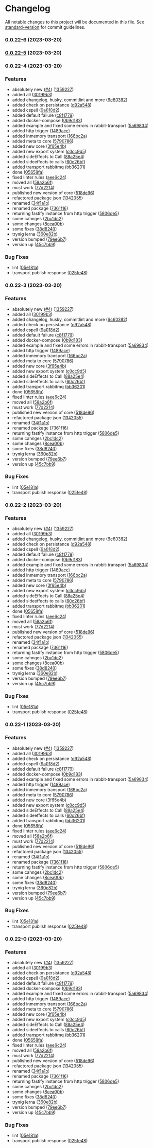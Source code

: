 # Changelog

All notable changes to this project will be documented in this file. See [standard-version](https://github.com/conventional-changelog/standard-version) for commit guidelines.

### [0.0.22-6](https://github.com/Dionid/distributed-functions-ts/compare/v0.0.22-4...v0.0.22-6) (2023-03-20)

### [0.0.22-5](https://github.com/Dionid/distributed-functions-ts/compare/v0.0.22-4...v0.0.22-5) (2023-03-20)

### 0.0.22-4 (2023-03-20)


### Features

* absolutely new ([#4](https://github.com/Dionid/distributed-functions-ts/issues/4)) ([1359227](https://github.com/Dionid/distributed-functions-ts/commit/13592274953f615ada2daf3ea46f5a15bccb4f06))
* added all ([30199b3](https://github.com/Dionid/distributed-functions-ts/commit/30199b3b78ffa11b86e33984a8a9e9c723f84c50))
* added changelog, husky, commitlint and more ([6c60382](https://github.com/Dionid/distributed-functions-ts/commit/6c60382a86f1f724eece1bf76d819368bbc1f2a4))
* added check on persistance ([d92a548](https://github.com/Dionid/distributed-functions-ts/commit/d92a5483beb693789faf72fcd0ecf57bab6addb0))
* added cspell ([9a018d2](https://github.com/Dionid/distributed-functions-ts/commit/9a018d2c633b9b1107b920b658f20e8d8b31f043))
* added default failure ([c8f1779](https://github.com/Dionid/distributed-functions-ts/commit/c8f17797ce2327f15769ce757279e70c317f469d))
* added docker-compose ([0b9d183](https://github.com/Dionid/distributed-functions-ts/commit/0b9d1837711855a08a15d9118b5c2c150b1de081))
* added example and fixed some errors in rabbit-transport ([5a69834](https://github.com/Dionid/distributed-functions-ts/commit/5a69834f9db23912a9db0e1a2d314f973295edea))
* added http trigger ([1489ace](https://github.com/Dionid/distributed-functions-ts/commit/1489acead8df1ea45be0f4a51fb6314e639af0fb))
* added inmemory transport ([166bc2a](https://github.com/Dionid/distributed-functions-ts/commit/166bc2a3506fc03138e8a34bf3da94bda6c5768c))
* added meta to core ([5790786](https://github.com/Dionid/distributed-functions-ts/commit/57907867a598e17a92b3f8fc84d848d878cd1245))
* added new core ([3f65e4b](https://github.com/Dionid/distributed-functions-ts/commit/3f65e4bbe2476884db750ab54ef988db673e3d1e))
* added new export system ([c0cc9d5](https://github.com/Dionid/distributed-functions-ts/commit/c0cc9d5fa34d3a730ea00a4fec2e3fca79a233ab))
* added sideEffects to Call ([88a25e4](https://github.com/Dionid/distributed-functions-ts/commit/88a25e4a50f5453cae0c6b01bf276d54eb6de689))
* added sideeffects to calls ([60c26bf](https://github.com/Dionid/distributed-functions-ts/commit/60c26bf912e8abe549fed2f2e75e0ba72d1444c0))
* added transport rabbitmq ([bb36201](https://github.com/Dionid/distributed-functions-ts/commit/bb3620180a9bd2da52bf52a49c800bb3ec318952))
* done ([05658fa](https://github.com/Dionid/distributed-functions-ts/commit/05658facf125091b31fc7e3a3bf8cff7e8fd75fb))
* fixed linter rules ([aee6c24](https://github.com/Dionid/distributed-functions-ts/commit/aee6c247ea64ba1ceeb670d2cdab8db65543d4f7))
* moved all ([58a2b6f](https://github.com/Dionid/distributed-functions-ts/commit/58a2b6fd03bc7eb692ad6b1ced42786824075d83))
* must work ([77d2214](https://github.com/Dionid/distributed-functions-ts/commit/77d2214fe6221827fd1326bfd0fd48725773acba))
* published new version of core ([518de96](https://github.com/Dionid/distributed-functions-ts/commit/518de9625374913800cc87d56cdc636ae8a0ecba))
* refactored package json ([1342055](https://github.com/Dionid/distributed-functions-ts/commit/13420556cd885933a04cb3e79e981e104c41237a))
* renamed ([34f1a1b](https://github.com/Dionid/distributed-functions-ts/commit/34f1a1b83f3ffc6eacbe332f73257d828a0501eb))
* renamed package ([7361f16](https://github.com/Dionid/distributed-functions-ts/commit/7361f16bb35e298569fdfdbe7d24db3d6051465c))
* returning fastify instance from http trigger ([5806de5](https://github.com/Dionid/distributed-functions-ts/commit/5806de5c534914cd212baf6f8832b6ed3bbb94a0))
* some cahnges ([2bc1dc2](https://github.com/Dionid/distributed-functions-ts/commit/2bc1dc2552797d7c51d0e689b328270570a6c929))
* some changes ([8cea00b](https://github.com/Dionid/distributed-functions-ts/commit/8cea00b7773a8555fee403771d110220d3ba53f9))
* some fixes ([38d8240](https://github.com/Dionid/distributed-functions-ts/commit/38d8240b18714118d19a391b29a174289b42ca5c))
* trynig lerna ([360e82b](https://github.com/Dionid/distributed-functions-ts/commit/360e82b6cb4084531817c5da072229d5918f55ab))
* version bumped ([79ee6b7](https://github.com/Dionid/distributed-functions-ts/commit/79ee6b76817f240293eb94e8af0f9400f242f67a))
* version up ([45c7bb9](https://github.com/Dionid/distributed-functions-ts/commit/45c7bb931527bae6648950d7eee01a99789b9cf2))


### Bug Fixes

* lint ([05e181a](https://github.com/Dionid/distributed-functions-ts/commit/05e181af4aafc2e46cf89fbd8bb433bdfb960ced))
* transport publish response ([025fe48](https://github.com/Dionid/distributed-functions-ts/commit/025fe48e70ea827c2b17163219a072274ceaa9f8))

### 0.0.22-3 (2023-03-20)


### Features

* absolutely new ([#4](https://github.com/Dionid/distributed-functions-ts/issues/4)) ([1359227](https://github.com/Dionid/distributed-functions-ts/commit/13592274953f615ada2daf3ea46f5a15bccb4f06))
* added all ([30199b3](https://github.com/Dionid/distributed-functions-ts/commit/30199b3b78ffa11b86e33984a8a9e9c723f84c50))
* added changelog, husky, commitlint and more ([6c60382](https://github.com/Dionid/distributed-functions-ts/commit/6c60382a86f1f724eece1bf76d819368bbc1f2a4))
* added check on persistance ([d92a548](https://github.com/Dionid/distributed-functions-ts/commit/d92a5483beb693789faf72fcd0ecf57bab6addb0))
* added cspell ([9a018d2](https://github.com/Dionid/distributed-functions-ts/commit/9a018d2c633b9b1107b920b658f20e8d8b31f043))
* added default failure ([c8f1779](https://github.com/Dionid/distributed-functions-ts/commit/c8f17797ce2327f15769ce757279e70c317f469d))
* added docker-compose ([0b9d183](https://github.com/Dionid/distributed-functions-ts/commit/0b9d1837711855a08a15d9118b5c2c150b1de081))
* added example and fixed some errors in rabbit-transport ([5a69834](https://github.com/Dionid/distributed-functions-ts/commit/5a69834f9db23912a9db0e1a2d314f973295edea))
* added http trigger ([1489ace](https://github.com/Dionid/distributed-functions-ts/commit/1489acead8df1ea45be0f4a51fb6314e639af0fb))
* added inmemory transport ([166bc2a](https://github.com/Dionid/distributed-functions-ts/commit/166bc2a3506fc03138e8a34bf3da94bda6c5768c))
* added meta to core ([5790786](https://github.com/Dionid/distributed-functions-ts/commit/57907867a598e17a92b3f8fc84d848d878cd1245))
* added new core ([3f65e4b](https://github.com/Dionid/distributed-functions-ts/commit/3f65e4bbe2476884db750ab54ef988db673e3d1e))
* added new export system ([c0cc9d5](https://github.com/Dionid/distributed-functions-ts/commit/c0cc9d5fa34d3a730ea00a4fec2e3fca79a233ab))
* added sideEffects to Call ([88a25e4](https://github.com/Dionid/distributed-functions-ts/commit/88a25e4a50f5453cae0c6b01bf276d54eb6de689))
* added sideeffects to calls ([60c26bf](https://github.com/Dionid/distributed-functions-ts/commit/60c26bf912e8abe549fed2f2e75e0ba72d1444c0))
* added transport rabbitmq ([bb36201](https://github.com/Dionid/distributed-functions-ts/commit/bb3620180a9bd2da52bf52a49c800bb3ec318952))
* done ([05658fa](https://github.com/Dionid/distributed-functions-ts/commit/05658facf125091b31fc7e3a3bf8cff7e8fd75fb))
* fixed linter rules ([aee6c24](https://github.com/Dionid/distributed-functions-ts/commit/aee6c247ea64ba1ceeb670d2cdab8db65543d4f7))
* moved all ([58a2b6f](https://github.com/Dionid/distributed-functions-ts/commit/58a2b6fd03bc7eb692ad6b1ced42786824075d83))
* must work ([77d2214](https://github.com/Dionid/distributed-functions-ts/commit/77d2214fe6221827fd1326bfd0fd48725773acba))
* published new version of core ([518de96](https://github.com/Dionid/distributed-functions-ts/commit/518de9625374913800cc87d56cdc636ae8a0ecba))
* refactored package json ([1342055](https://github.com/Dionid/distributed-functions-ts/commit/13420556cd885933a04cb3e79e981e104c41237a))
* renamed ([34f1a1b](https://github.com/Dionid/distributed-functions-ts/commit/34f1a1b83f3ffc6eacbe332f73257d828a0501eb))
* renamed package ([7361f16](https://github.com/Dionid/distributed-functions-ts/commit/7361f16bb35e298569fdfdbe7d24db3d6051465c))
* returning fastify instance from http trigger ([5806de5](https://github.com/Dionid/distributed-functions-ts/commit/5806de5c534914cd212baf6f8832b6ed3bbb94a0))
* some cahnges ([2bc1dc2](https://github.com/Dionid/distributed-functions-ts/commit/2bc1dc2552797d7c51d0e689b328270570a6c929))
* some changes ([8cea00b](https://github.com/Dionid/distributed-functions-ts/commit/8cea00b7773a8555fee403771d110220d3ba53f9))
* some fixes ([38d8240](https://github.com/Dionid/distributed-functions-ts/commit/38d8240b18714118d19a391b29a174289b42ca5c))
* trynig lerna ([360e82b](https://github.com/Dionid/distributed-functions-ts/commit/360e82b6cb4084531817c5da072229d5918f55ab))
* version bumped ([79ee6b7](https://github.com/Dionid/distributed-functions-ts/commit/79ee6b76817f240293eb94e8af0f9400f242f67a))
* version up ([45c7bb9](https://github.com/Dionid/distributed-functions-ts/commit/45c7bb931527bae6648950d7eee01a99789b9cf2))


### Bug Fixes

* lint ([05e181a](https://github.com/Dionid/distributed-functions-ts/commit/05e181af4aafc2e46cf89fbd8bb433bdfb960ced))
* transport publish response ([025fe48](https://github.com/Dionid/distributed-functions-ts/commit/025fe48e70ea827c2b17163219a072274ceaa9f8))

### 0.0.22-2 (2023-03-20)


### Features

* absolutely new ([#4](https://github.com/Dionid/distributed-functions-ts/issues/4)) ([1359227](https://github.com/Dionid/distributed-functions-ts/commit/13592274953f615ada2daf3ea46f5a15bccb4f06))
* added all ([30199b3](https://github.com/Dionid/distributed-functions-ts/commit/30199b3b78ffa11b86e33984a8a9e9c723f84c50))
* added changelog, husky, commitlint and more ([6c60382](https://github.com/Dionid/distributed-functions-ts/commit/6c60382a86f1f724eece1bf76d819368bbc1f2a4))
* added check on persistance ([d92a548](https://github.com/Dionid/distributed-functions-ts/commit/d92a5483beb693789faf72fcd0ecf57bab6addb0))
* added cspell ([9a018d2](https://github.com/Dionid/distributed-functions-ts/commit/9a018d2c633b9b1107b920b658f20e8d8b31f043))
* added default failure ([c8f1779](https://github.com/Dionid/distributed-functions-ts/commit/c8f17797ce2327f15769ce757279e70c317f469d))
* added docker-compose ([0b9d183](https://github.com/Dionid/distributed-functions-ts/commit/0b9d1837711855a08a15d9118b5c2c150b1de081))
* added example and fixed some errors in rabbit-transport ([5a69834](https://github.com/Dionid/distributed-functions-ts/commit/5a69834f9db23912a9db0e1a2d314f973295edea))
* added http trigger ([1489ace](https://github.com/Dionid/distributed-functions-ts/commit/1489acead8df1ea45be0f4a51fb6314e639af0fb))
* added inmemory transport ([166bc2a](https://github.com/Dionid/distributed-functions-ts/commit/166bc2a3506fc03138e8a34bf3da94bda6c5768c))
* added meta to core ([5790786](https://github.com/Dionid/distributed-functions-ts/commit/57907867a598e17a92b3f8fc84d848d878cd1245))
* added new core ([3f65e4b](https://github.com/Dionid/distributed-functions-ts/commit/3f65e4bbe2476884db750ab54ef988db673e3d1e))
* added new export system ([c0cc9d5](https://github.com/Dionid/distributed-functions-ts/commit/c0cc9d5fa34d3a730ea00a4fec2e3fca79a233ab))
* added sideEffects to Call ([88a25e4](https://github.com/Dionid/distributed-functions-ts/commit/88a25e4a50f5453cae0c6b01bf276d54eb6de689))
* added sideeffects to calls ([60c26bf](https://github.com/Dionid/distributed-functions-ts/commit/60c26bf912e8abe549fed2f2e75e0ba72d1444c0))
* added transport rabbitmq ([bb36201](https://github.com/Dionid/distributed-functions-ts/commit/bb3620180a9bd2da52bf52a49c800bb3ec318952))
* done ([05658fa](https://github.com/Dionid/distributed-functions-ts/commit/05658facf125091b31fc7e3a3bf8cff7e8fd75fb))
* fixed linter rules ([aee6c24](https://github.com/Dionid/distributed-functions-ts/commit/aee6c247ea64ba1ceeb670d2cdab8db65543d4f7))
* moved all ([58a2b6f](https://github.com/Dionid/distributed-functions-ts/commit/58a2b6fd03bc7eb692ad6b1ced42786824075d83))
* must work ([77d2214](https://github.com/Dionid/distributed-functions-ts/commit/77d2214fe6221827fd1326bfd0fd48725773acba))
* published new version of core ([518de96](https://github.com/Dionid/distributed-functions-ts/commit/518de9625374913800cc87d56cdc636ae8a0ecba))
* refactored package json ([1342055](https://github.com/Dionid/distributed-functions-ts/commit/13420556cd885933a04cb3e79e981e104c41237a))
* renamed ([34f1a1b](https://github.com/Dionid/distributed-functions-ts/commit/34f1a1b83f3ffc6eacbe332f73257d828a0501eb))
* renamed package ([7361f16](https://github.com/Dionid/distributed-functions-ts/commit/7361f16bb35e298569fdfdbe7d24db3d6051465c))
* returning fastify instance from http trigger ([5806de5](https://github.com/Dionid/distributed-functions-ts/commit/5806de5c534914cd212baf6f8832b6ed3bbb94a0))
* some cahnges ([2bc1dc2](https://github.com/Dionid/distributed-functions-ts/commit/2bc1dc2552797d7c51d0e689b328270570a6c929))
* some changes ([8cea00b](https://github.com/Dionid/distributed-functions-ts/commit/8cea00b7773a8555fee403771d110220d3ba53f9))
* some fixes ([38d8240](https://github.com/Dionid/distributed-functions-ts/commit/38d8240b18714118d19a391b29a174289b42ca5c))
* trynig lerna ([360e82b](https://github.com/Dionid/distributed-functions-ts/commit/360e82b6cb4084531817c5da072229d5918f55ab))
* version bumped ([79ee6b7](https://github.com/Dionid/distributed-functions-ts/commit/79ee6b76817f240293eb94e8af0f9400f242f67a))
* version up ([45c7bb9](https://github.com/Dionid/distributed-functions-ts/commit/45c7bb931527bae6648950d7eee01a99789b9cf2))


### Bug Fixes

* lint ([05e181a](https://github.com/Dionid/distributed-functions-ts/commit/05e181af4aafc2e46cf89fbd8bb433bdfb960ced))
* transport publish response ([025fe48](https://github.com/Dionid/distributed-functions-ts/commit/025fe48e70ea827c2b17163219a072274ceaa9f8))

### 0.0.22-1 (2023-03-20)


### Features

* absolutely new ([#4](https://github.com/Dionid/distributed-functions-ts/issues/4)) ([1359227](https://github.com/Dionid/distributed-functions-ts/commit/13592274953f615ada2daf3ea46f5a15bccb4f06))
* added all ([30199b3](https://github.com/Dionid/distributed-functions-ts/commit/30199b3b78ffa11b86e33984a8a9e9c723f84c50))
* added check on persistance ([d92a548](https://github.com/Dionid/distributed-functions-ts/commit/d92a5483beb693789faf72fcd0ecf57bab6addb0))
* added cspell ([9a018d2](https://github.com/Dionid/distributed-functions-ts/commit/9a018d2c633b9b1107b920b658f20e8d8b31f043))
* added default failure ([c8f1779](https://github.com/Dionid/distributed-functions-ts/commit/c8f17797ce2327f15769ce757279e70c317f469d))
* added docker-compose ([0b9d183](https://github.com/Dionid/distributed-functions-ts/commit/0b9d1837711855a08a15d9118b5c2c150b1de081))
* added example and fixed some errors in rabbit-transport ([5a69834](https://github.com/Dionid/distributed-functions-ts/commit/5a69834f9db23912a9db0e1a2d314f973295edea))
* added http trigger ([1489ace](https://github.com/Dionid/distributed-functions-ts/commit/1489acead8df1ea45be0f4a51fb6314e639af0fb))
* added inmemory transport ([166bc2a](https://github.com/Dionid/distributed-functions-ts/commit/166bc2a3506fc03138e8a34bf3da94bda6c5768c))
* added meta to core ([5790786](https://github.com/Dionid/distributed-functions-ts/commit/57907867a598e17a92b3f8fc84d848d878cd1245))
* added new core ([3f65e4b](https://github.com/Dionid/distributed-functions-ts/commit/3f65e4bbe2476884db750ab54ef988db673e3d1e))
* added new export system ([c0cc9d5](https://github.com/Dionid/distributed-functions-ts/commit/c0cc9d5fa34d3a730ea00a4fec2e3fca79a233ab))
* added sideEffects to Call ([88a25e4](https://github.com/Dionid/distributed-functions-ts/commit/88a25e4a50f5453cae0c6b01bf276d54eb6de689))
* added sideeffects to calls ([60c26bf](https://github.com/Dionid/distributed-functions-ts/commit/60c26bf912e8abe549fed2f2e75e0ba72d1444c0))
* added transport rabbitmq ([bb36201](https://github.com/Dionid/distributed-functions-ts/commit/bb3620180a9bd2da52bf52a49c800bb3ec318952))
* done ([05658fa](https://github.com/Dionid/distributed-functions-ts/commit/05658facf125091b31fc7e3a3bf8cff7e8fd75fb))
* fixed linter rules ([aee6c24](https://github.com/Dionid/distributed-functions-ts/commit/aee6c247ea64ba1ceeb670d2cdab8db65543d4f7))
* moved all ([58a2b6f](https://github.com/Dionid/distributed-functions-ts/commit/58a2b6fd03bc7eb692ad6b1ced42786824075d83))
* must work ([77d2214](https://github.com/Dionid/distributed-functions-ts/commit/77d2214fe6221827fd1326bfd0fd48725773acba))
* published new version of core ([518de96](https://github.com/Dionid/distributed-functions-ts/commit/518de9625374913800cc87d56cdc636ae8a0ecba))
* refactored package json ([1342055](https://github.com/Dionid/distributed-functions-ts/commit/13420556cd885933a04cb3e79e981e104c41237a))
* renamed ([34f1a1b](https://github.com/Dionid/distributed-functions-ts/commit/34f1a1b83f3ffc6eacbe332f73257d828a0501eb))
* renamed package ([7361f16](https://github.com/Dionid/distributed-functions-ts/commit/7361f16bb35e298569fdfdbe7d24db3d6051465c))
* returning fastify instance from http trigger ([5806de5](https://github.com/Dionid/distributed-functions-ts/commit/5806de5c534914cd212baf6f8832b6ed3bbb94a0))
* some cahnges ([2bc1dc2](https://github.com/Dionid/distributed-functions-ts/commit/2bc1dc2552797d7c51d0e689b328270570a6c929))
* some changes ([8cea00b](https://github.com/Dionid/distributed-functions-ts/commit/8cea00b7773a8555fee403771d110220d3ba53f9))
* some fixes ([38d8240](https://github.com/Dionid/distributed-functions-ts/commit/38d8240b18714118d19a391b29a174289b42ca5c))
* trynig lerna ([360e82b](https://github.com/Dionid/distributed-functions-ts/commit/360e82b6cb4084531817c5da072229d5918f55ab))
* version bumped ([79ee6b7](https://github.com/Dionid/distributed-functions-ts/commit/79ee6b76817f240293eb94e8af0f9400f242f67a))
* version up ([45c7bb9](https://github.com/Dionid/distributed-functions-ts/commit/45c7bb931527bae6648950d7eee01a99789b9cf2))


### Bug Fixes

* lint ([05e181a](https://github.com/Dionid/distributed-functions-ts/commit/05e181af4aafc2e46cf89fbd8bb433bdfb960ced))
* transport publish response ([025fe48](https://github.com/Dionid/distributed-functions-ts/commit/025fe48e70ea827c2b17163219a072274ceaa9f8))

### 0.0.22-0 (2023-03-20)


### Features

* absolutely new ([#4](https://github.com/Dionid/distributed-functions-ts/issues/4)) ([1359227](https://github.com/Dionid/distributed-functions-ts/commit/13592274953f615ada2daf3ea46f5a15bccb4f06))
* added all ([30199b3](https://github.com/Dionid/distributed-functions-ts/commit/30199b3b78ffa11b86e33984a8a9e9c723f84c50))
* added check on persistance ([d92a548](https://github.com/Dionid/distributed-functions-ts/commit/d92a5483beb693789faf72fcd0ecf57bab6addb0))
* added cspell ([9a018d2](https://github.com/Dionid/distributed-functions-ts/commit/9a018d2c633b9b1107b920b658f20e8d8b31f043))
* added default failure ([c8f1779](https://github.com/Dionid/distributed-functions-ts/commit/c8f17797ce2327f15769ce757279e70c317f469d))
* added docker-compose ([0b9d183](https://github.com/Dionid/distributed-functions-ts/commit/0b9d1837711855a08a15d9118b5c2c150b1de081))
* added example and fixed some errors in rabbit-transport ([5a69834](https://github.com/Dionid/distributed-functions-ts/commit/5a69834f9db23912a9db0e1a2d314f973295edea))
* added http trigger ([1489ace](https://github.com/Dionid/distributed-functions-ts/commit/1489acead8df1ea45be0f4a51fb6314e639af0fb))
* added inmemory transport ([166bc2a](https://github.com/Dionid/distributed-functions-ts/commit/166bc2a3506fc03138e8a34bf3da94bda6c5768c))
* added meta to core ([5790786](https://github.com/Dionid/distributed-functions-ts/commit/57907867a598e17a92b3f8fc84d848d878cd1245))
* added new core ([3f65e4b](https://github.com/Dionid/distributed-functions-ts/commit/3f65e4bbe2476884db750ab54ef988db673e3d1e))
* added new export system ([c0cc9d5](https://github.com/Dionid/distributed-functions-ts/commit/c0cc9d5fa34d3a730ea00a4fec2e3fca79a233ab))
* added sideEffects to Call ([88a25e4](https://github.com/Dionid/distributed-functions-ts/commit/88a25e4a50f5453cae0c6b01bf276d54eb6de689))
* added sideeffects to calls ([60c26bf](https://github.com/Dionid/distributed-functions-ts/commit/60c26bf912e8abe549fed2f2e75e0ba72d1444c0))
* added transport rabbitmq ([bb36201](https://github.com/Dionid/distributed-functions-ts/commit/bb3620180a9bd2da52bf52a49c800bb3ec318952))
* done ([05658fa](https://github.com/Dionid/distributed-functions-ts/commit/05658facf125091b31fc7e3a3bf8cff7e8fd75fb))
* fixed linter rules ([aee6c24](https://github.com/Dionid/distributed-functions-ts/commit/aee6c247ea64ba1ceeb670d2cdab8db65543d4f7))
* moved all ([58a2b6f](https://github.com/Dionid/distributed-functions-ts/commit/58a2b6fd03bc7eb692ad6b1ced42786824075d83))
* must work ([77d2214](https://github.com/Dionid/distributed-functions-ts/commit/77d2214fe6221827fd1326bfd0fd48725773acba))
* published new version of core ([518de96](https://github.com/Dionid/distributed-functions-ts/commit/518de9625374913800cc87d56cdc636ae8a0ecba))
* refactored package json ([1342055](https://github.com/Dionid/distributed-functions-ts/commit/13420556cd885933a04cb3e79e981e104c41237a))
* renamed ([34f1a1b](https://github.com/Dionid/distributed-functions-ts/commit/34f1a1b83f3ffc6eacbe332f73257d828a0501eb))
* renamed package ([7361f16](https://github.com/Dionid/distributed-functions-ts/commit/7361f16bb35e298569fdfdbe7d24db3d6051465c))
* returning fastify instance from http trigger ([5806de5](https://github.com/Dionid/distributed-functions-ts/commit/5806de5c534914cd212baf6f8832b6ed3bbb94a0))
* some cahnges ([2bc1dc2](https://github.com/Dionid/distributed-functions-ts/commit/2bc1dc2552797d7c51d0e689b328270570a6c929))
* some changes ([8cea00b](https://github.com/Dionid/distributed-functions-ts/commit/8cea00b7773a8555fee403771d110220d3ba53f9))
* some fixes ([38d8240](https://github.com/Dionid/distributed-functions-ts/commit/38d8240b18714118d19a391b29a174289b42ca5c))
* trynig lerna ([360e82b](https://github.com/Dionid/distributed-functions-ts/commit/360e82b6cb4084531817c5da072229d5918f55ab))
* version bumped ([79ee6b7](https://github.com/Dionid/distributed-functions-ts/commit/79ee6b76817f240293eb94e8af0f9400f242f67a))
* version up ([45c7bb9](https://github.com/Dionid/distributed-functions-ts/commit/45c7bb931527bae6648950d7eee01a99789b9cf2))


### Bug Fixes

* lint ([05e181a](https://github.com/Dionid/distributed-functions-ts/commit/05e181af4aafc2e46cf89fbd8bb433bdfb960ced))
* transport publish response ([025fe48](https://github.com/Dionid/distributed-functions-ts/commit/025fe48e70ea827c2b17163219a072274ceaa9f8))
